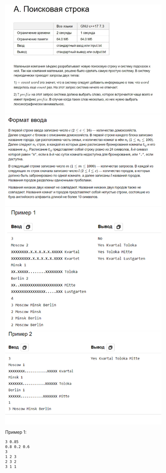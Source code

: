 

![Image alt](https://github.com/AshenRain/YandexContest/raw/main/Task_C/1.jpg)
![Image alt](https://github.com/AshenRain/YandexContest/raw/main/Task_C/2.png)
![Image alt](https://github.com/AshenRain/YandexContest/raw/main/Task_C/3.png)
![Image alt](https://github.com/AshenRain/YandexContest/raw/main/Task_C/4.png)


Пример 1:

```
3 0.85
0.8 0.2 0.6
3
1 2 3
2 3 2
3 1 1
```
